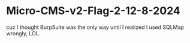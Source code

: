 # Micro-CMS-v2-Flag-2-12-8-2024
cuz I thought BurpSuite was the only way until I realized I used SQLMap wrongly, LOL.
